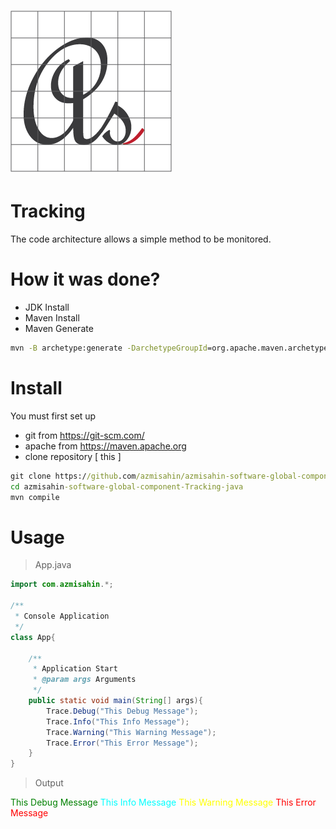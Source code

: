 # ![Logo](media/favicon.png)

# Tracking

The code architecture allows a simple method to be monitored.

# How it was done?

* JDK Install
* Maven Install
* Maven Generate
```cmd
mvn -B archetype:generate -DarchetypeGroupId=org.apache.maven.archetypes -DgroupId=com.azmisahin -DartifactId=tracking
```

# Install

You must first set up
* git from https://git-scm.com/ 
* apache from https://maven.apache.org
* clone repository [ this ]
```cmd
git clone https://github.com/azmisahin/azmisahin-software-global-component-Tracking-java.git
cd azmisahin-software-global-component-Tracking-java
mvn compile
```

# Usage

> App.java

```java
import com.azmisahin.*;

/**
 * Console Application
 */
class App{

    /**
     * Application Start
     * @param args Arguments
     */
    public static void main(String[] args){
        Trace.Debug("This Debug Message");
        Trace.Info("This Info Message");
        Trace.Warning("This Warning Message");
        Trace.Error("This Error Message");
    }
}
```
> Output

<span style="color:green">This Debug Message</span>
<span style="color:cyan">This Info Message</span>
<span style="color:yellow">This Warning Message</span>
<span style="color:red">This Error Message</span>